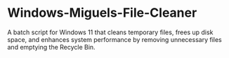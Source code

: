 # Windows-Miguels-File-Cleaner
A batch script for Windows 11 that cleans temporary files, frees up disk space, and enhances system performance by removing unnecessary files and emptying the Recycle Bin.
